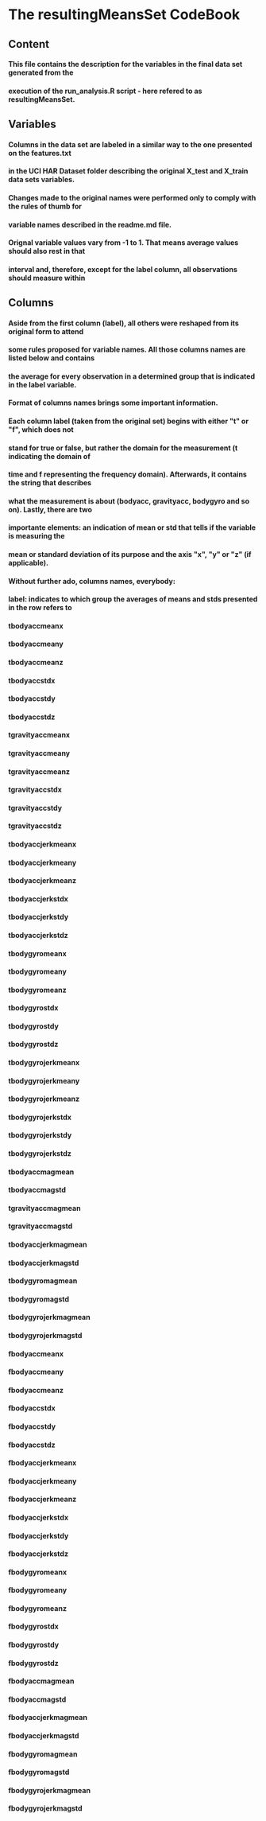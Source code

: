 # The resultingMeansSet CodeBook

## Content
#### This file contains the description for the variables in the final data set generated from the
#### execution of the run_analysis.R script - here refered to as resultingMeansSet.

## Variables
#### Columns in the data set are labeled in a similar way to the one presented on the features.txt 
#### in the UCI HAR Dataset folder describing the original X_test and X_train data sets variables.
#### Changes made to the original names were performed only to comply with the rules of thumb for
#### variable names described in the readme.md file.
#### Orignal variable values vary from -1 to 1. That means average values should also rest in that
#### interval and, therefore, except for the label column, all observations should measure within 

## Columns
#### Aside from the first column (label), all others were reshaped from its original form to attend
#### some rules proposed for variable names. All those columns names are listed below and contains
#### the average for every observation in a determined group that is indicated in the label variable.
#### Format of columns names brings some important information.
#### Each column label (taken from the original set) begins with either "t" or "f", which does not 
#### stand for true or false, but rather the domain for the measurement (t indicating the domain of 
#### time and f representing the frequency domain). Afterwards, it contains the string that describes
#### what the measurement is about (bodyacc, gravityacc, bodygyro and so on). Lastly, there are two
#### importante elements: an indication of mean or std that tells if the variable is measuring the
#### mean or standard deviation of its purpose and the axis "x", "y" or "z" (if applicable). 
#### Without further ado, columns names, everybody:
#### label: indicates to which group the averages of means and stds presented in the row refers to
#### tbodyaccmeanx
#### tbodyaccmeany
#### tbodyaccmeanz
#### tbodyaccstdx
#### tbodyaccstdy
#### tbodyaccstdz
#### tgravityaccmeanx
#### tgravityaccmeany
#### tgravityaccmeanz
#### tgravityaccstdx
#### tgravityaccstdy
#### tgravityaccstdz
#### tbodyaccjerkmeanx
#### tbodyaccjerkmeany
#### tbodyaccjerkmeanz
#### tbodyaccjerkstdx
#### tbodyaccjerkstdy
#### tbodyaccjerkstdz
#### tbodygyromeanx
#### tbodygyromeany
#### tbodygyromeanz
#### tbodygyrostdx
#### tbodygyrostdy
#### tbodygyrostdz
#### tbodygyrojerkmeanx
#### tbodygyrojerkmeany
#### tbodygyrojerkmeanz
#### tbodygyrojerkstdx
#### tbodygyrojerkstdy
#### tbodygyrojerkstdz
#### tbodyaccmagmean
#### tbodyaccmagstd
#### tgravityaccmagmean
#### tgravityaccmagstd
#### tbodyaccjerkmagmean
#### tbodyaccjerkmagstd
#### tbodygyromagmean
#### tbodygyromagstd
#### tbodygyrojerkmagmean
#### tbodygyrojerkmagstd
#### fbodyaccmeanx
#### fbodyaccmeany
#### fbodyaccmeanz
#### fbodyaccstdx
#### fbodyaccstdy
#### fbodyaccstdz
#### fbodyaccjerkmeanx
#### fbodyaccjerkmeany
#### fbodyaccjerkmeanz
#### fbodyaccjerkstdx
#### fbodyaccjerkstdy
#### fbodyaccjerkstdz
#### fbodygyromeanx
#### fbodygyromeany
#### fbodygyromeanz
#### fbodygyrostdx
#### fbodygyrostdy
#### fbodygyrostdz
#### fbodyaccmagmean
#### fbodyaccmagstd
#### fbodyaccjerkmagmean
#### fbodyaccjerkmagstd
#### fbodygyromagmean
#### fbodygyromagstd
#### fbodygyrojerkmagmean
#### fbodygyrojerkmagstd
